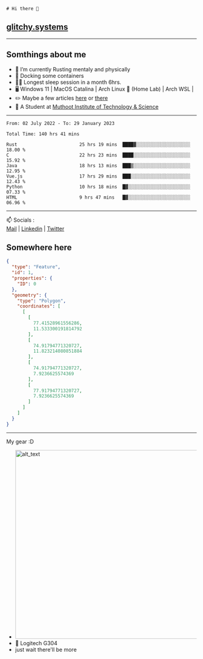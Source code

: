 ```
# Hi there 👋
```
## [glitchy.systems](https://glitchy.systems)
---

## Somthings about me



- 🌱 I’m currently Rusting mentaly and physically
- 🐋 Docking some containers
- 😶‍🌫️ Longest sleep session in a month 6hrs.
- 🖥️ Windows 11 | MacOS Catalina | Arch Linux 🦩 (Home Lab) | Arch WSL |
- ✏️ Maybe a few articles [here](https://medium.com/@advaithnarayanan8) or [there](https://medium.com/@advaithnarayanan8)
- 📑 A Student at [Muthoot Institute of Technology & Science](https://mgmits.ac.in/)



---

<!--START_SECTION:waka-->

```text
From: 02 July 2022 - To: 29 January 2023

Total Time: 140 hrs 41 mins

Rust                       25 hrs 19 mins  ████▓░░░░░░░░░░░░░░░░░░░░   18.00 %
C                          22 hrs 23 mins  ████░░░░░░░░░░░░░░░░░░░░░   15.92 %
Java                       18 hrs 13 mins  ███▒░░░░░░░░░░░░░░░░░░░░░   12.95 %
Vue.js                     17 hrs 29 mins  ███░░░░░░░░░░░░░░░░░░░░░░   12.43 %
Python                     10 hrs 18 mins  █▓░░░░░░░░░░░░░░░░░░░░░░░   07.33 %
HTML                       9 hrs 47 mins   █▓░░░░░░░░░░░░░░░░░░░░░░░   06.96 %
```

<!--END_SECTION:waka-->

---

📫 Socials :<br>
[Mail](mailto:advaithnarayanan8@gmail.com) | [Linkedin](https://www.linkedin.com/in/advaith-narayanan-a72152214/) | [Twitter](https://twitter.com/advaithnarayan)

## Somewhere here

```geojson
{
  "type": "Feature",
  "id": 1,
  "properties": {
    "ID": 0
  },
  "geometry": {
    "type": "Polygon",
    "coordinates": [
      [
        [
          77.41528961556286,
          11.533300191814792
        ],
        [
          74.91794771320727,
          11.823214080851884
        ],
        [
          74.91794771320727,
          7.9236625574369
        ],
        [
          77.91794771320727,
          7.9236625574369
        ]
      ]
    ]
  }
}
```


--- 
My gear :D

- [<img alt="alt_text" width="500px" src="https://valid.x86.fr/cache/banner/xv24bv-6.png" />](https://valid.x86.fr/xv24bv)
- 🐁 Logitech G304
- just wait there'll be more

